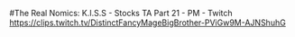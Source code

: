 #The Real Nomics: K.I.S.S - Stocks TA Part 21 - PM - Twitch
https://clips.twitch.tv/DistinctFancyMageBigBrother-PViGw9M-AJNShuhG
